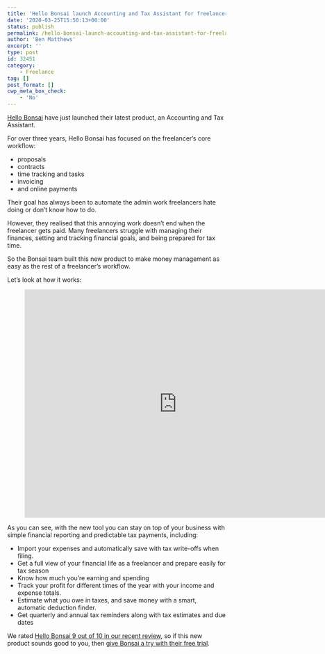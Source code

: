```yaml
---
title: 'Hello Bonsai launch Accounting and Tax Assistant for freelancers'
date: '2020-03-25T15:50:13+00:00'
status: publish
permalink: /hello-bonsai-launch-accounting-and-tax-assistant-for-freelancers
author: 'Ben Matthews'
excerpt: ''
type: post
id: 32451
category:
    - Freelance
tag: []
post_format: []
cwp_meta_box_check:
    - 'No'
---
```

[Hello Bonsai](https://app.hellobonsai.com/users/aff_sign_up?fp_ref=ben15) have just launched their latest product, an Accounting and Tax Assistant.

For over three years, Hello Bonsai has focused on the freelancer’s core workflow:

- proposals
- contracts
- time tracking and tasks
- invoicing
- and online payments

Their goal has always been to automate the admin work freelancers hate doing or don’t know how to do.

However, they realised that this annoying work doesn’t end when the freelancer gets paid. Many freelancers struggle with managing their finances, setting and tracking financial goals, and being prepared for tax time.

So the Bonsai team built this new product to make money management as easy as the rest of a freelancer’s workflow.

Let’s look at how it works:

<figure class="wp-block-embed-youtube wp-block-embed is-type-video is-provider-youtube wp-embed-aspect-4-3 wp-has-aspect-ratio"><div class="wp-block-embed__wrapper"><iframe allow="accelerometer; autoplay; clipboard-write; encrypted-media; gyroscope; picture-in-picture" allowfullscreen="" frameborder="0" height="525" src="https://www.youtube.com/embed/3WZkTMfPVuY?feature=oembed" title="Introducing Bonsai Accounting" width="700"></iframe></div></figure>As you can see, with the new tool you can stay on top of your business with simple financial reporting and predictable tax payments, including:

- Import your expenses and automatically save with tax write-offs when filing.
- Get a full view of your financial life as a freelancer and prepare easily for tax season
- Know how much you’re earning and spending
- Track your profit for different times of the year with your income and expense totals.
- Estimate what you owe in taxes, and save money with a smart, automatic deduction finder.
- Get quarterly and annual tax reminders along with tax estimates and due dates

We rated [Hello Bonsai 9 out of 10 in our recent review](https://freetrain.co/hello-bonsai-review/), so if this new product sounds good to you, then [give Bonsai a try with their free trial](https://app.hellobonsai.com/users/aff_sign_up?fp_ref=ben15).